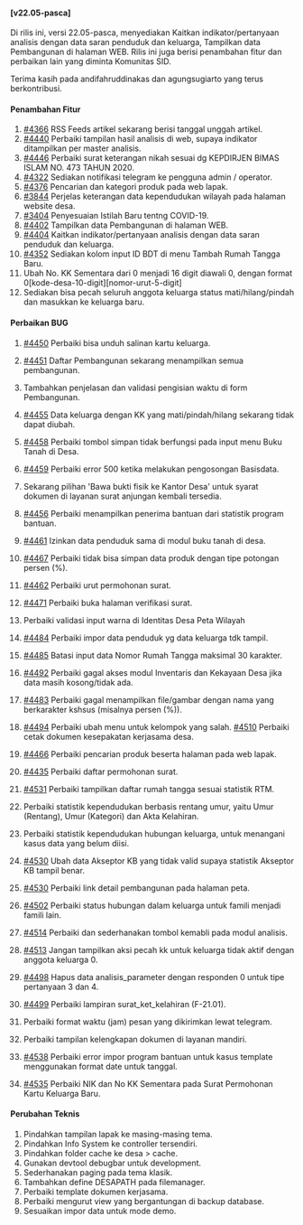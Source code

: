 #### [v22.05-pasca]

Di rilis ini, versi 22.05-pasca, menyediakan Kaitkan indikator/pertanyaan analisis dengan data saran penduduk dan keluarga, Tampilkan data Pembangunan di halaman WEB. Rilis ini juga berisi penambahan fitur dan perbaikan lain yang diminta Komunitas SID.

Terima kasih pada andifahruddinakas dan agungsugiarto yang terus berkontribusi.

#### Penambahan Fitur

1. [#4366](https://github.com/OpenSID/OpenSID/issues/4366) RSS Feeds artikel sekarang berisi tanggal unggah artikel.
2. [#4440](https://github.com/OpenSID/OpenSID/issues/4440) Perbaiki tampilan hasil analisis di web, supaya indikator ditampilkan per master analisis.
3. [#4446](https://github.com/OpenSID/OpenSID/issues/4446) Perbaiki surat keterangan nikah sesuai dg KEPDIRJEN BIMAS ISLAM NO. 473 TAHUN 2020.
4. [#4322](https://github.com/OpenSID/OpenSID/issues/4322) Sediakan notifikasi telegram ke pengguna admin / operator.
5. [#4376](https://github.com/OpenSID/OpenSID/issues/4376) Pencarian dan kategori produk pada web lapak.
6. [#3844](https://github.com/OpenSID/OpenSID/issues/3844) Perjelas keterangan data kependudukan wilayah pada halaman website desa.
7. [#3404](https://github.com/OpenSID/OpenSID/issues/3404) Penyesuaian Istilah Baru tentng COVID-19.
8. [#4402](https://github.com/OpenSID/OpenSID/issues/4402) Tampilkan data Pembangunan di halaman WEB.
9. [#4404](https://github.com/OpenSID/OpenSID/issues/4404) Kaitkan indikator/pertanyaan analisis dengan data saran penduduk dan keluarga.
10. [#4352](https://github.com/OpenSID/OpenSID/issues/4352) Sediakan kolom input ID BDT di menu Tambah Rumah Tangga Baru.
11. Ubah No. KK Sementara dari 0 menjadi 16 digit diawali 0, dengan format 0[kode-desa-10-digit][nomor-urut-5-digit]
12. Sediakan bisa pecah seluruh anggota keluarga status mati/hilang/pindah dan masukkan ke keluarga baru.


#### Perbaikan BUG

1. [#4450](https://github.com/OpenSID/OpenSID/issues/4450) Perbaiki bisa unduh salinan kartu keluarga.
2. [#4451](https://github.com/OpenSID/OpenSID/issues/4451) Daftar Pembangunan sekarang menampilkan semua pembangunan.
3. Tambahkan penjelasan dan validasi pengisian waktu di form Pembangunan.
4. [#4455](https://github.com/OpenSID/OpenSID/issues/4455) Data keluarga dengan KK yang mati/pindah/hilang sekarang tidak dapat diubah.
5. [#4458](https://github.com/OpenSID/OpenSID/issues/4458) Perbaiki tombol simpan tidak berfungsi pada input menu Buku Tanah di Desa.
6. [#4459](https://github.com/OpenSID/OpenSID/issues/4459) Perbaiki error 500 ketika melakukan pengosongan Basisdata.
7. Sekarang pilihan 'Bawa bukti fisik ke Kantor Desa' untuk syarat dokumen di layanan surat anjungan kembali tersedia.
8. [#4456](https://github.com/OpenSID/OpenSID/issues/4456) Perbaiki menampilkan penerima bantuan dari statistik program bantuan.
9. [#4461](https://github.com/OpenSID/OpenSID/issues/4461) Izinkan data penduduk sama di modul buku tanah di desa.
10. [#4467](https://github.com/OpenSID/OpenSID/issues/4467) Perbaiki tidak bisa simpan data produk dengan tipe potongan persen (%).
11. [#4462](https://github.com/OpenSID/OpenSID/issues/4462) Perbaiki urut permohonan surat.
12. [#4471](https://github.com/OpenSID/OpenSID/issues/4471) Perbaiki buka halaman verifikasi surat.
13. Perbaiki validasi input warna di Identitas Desa Peta Wilayah
14. [#4484](https://github.com/OpenSID/OpenSID/issues/4484) Perbaiki impor data penduduk yg data keluarga tdk tampil.
15. [#4485](https://github.com/OpenSID/OpenSID/issues/4485) Batasi input data Nomor Rumah Tangga maksimal 30 karakter.
16. [#4492](https://github.com/OpenSID/OpenSID/issues/4492) Perbaiki gagal akses modul Inventaris dan Kekayaan Desa jika data masih kosong/tidak ada.
17. [#4483](https://github.com/OpenSID/OpenSID/issues/4483) Perbaiki gagal menampilkan file/gambar dengan nama yang berkarakter kshsus (misalnya persen (%)).
18. [#4494](https://github.com/OpenSID/OpenSID/issues/4494) Perbaiki ubah menu untuk kelompok yang salah.
[#4510](https://github.com/OpenSID/OpenSID/issues/4510) Perbaiki cetak dokumen kesepakatan kerjasama desa.

19. [#4466](https://github.com/OpenSID/OpenSID/issues/4466) Perbaiki pencarian produk beserta halaman pada web lapak.
20. [#4435](https://github.com/OpenSID/OpenSID/issues/4435) Perbaiki daftar permohonan surat.
21. [#4531](https://github.com/OpenSID/OpenSID/issues/4531) Perbaiki tampilkan daftar rumah tangga sesuai statistik RTM.
22. Perbaiki statistik kependudukan berbasis rentang umur, yaitu Umur (Rentang), Umur (Kategori) dan Akta Kelahiran.
23. Perbaiki statistik kependudukan hubungan keluarga, untuk menangani kasus data yang belum diisi.
24. [#4530](https://github.com/OpenSID/OpenSID/issues/4530) Ubah data Akseptor KB yang tidak valid supaya statistik Akseptor KB tampil benar.
25. [#4530](https://github.com/OpenSID/OpenSID/issues/4532) Perbaiki link detail pembangunan pada halaman peta.
26. [#4502](https://github.com/OpenSID/OpenSID/issues/4502) Perbaiki status hubungan dalam keluarga untuk famili menjadi famili lain.
27. [#4514](https://github.com/OpenSID/OpenSID/issues/4514) Perbaiki dan sederhanakan tombol kemabli pada modul analisis.
28. [#4513](https://github.com/OpenSID/OpenSID/issues/4513) Jangan tampilkan aksi pecah kk untuk keluarga tidak aktif dengan anggota keluarga 0.
29. [#4498](https://github.com/OpenSID/OpenSID/issues/4498) Hapus data analisis_parameter dengan responden 0 untuk tipe pertanyaan 3 dan 4.
30. [#4499](https://github.com/OpenSID/OpenSID/issues/4499) Perbaiki lampiran surat_ket_kelahiran (F-21.01).
31. Perbaiki format waktu (jam) pesan yang dikirimkan lewat telegram.
32. Perbaiki tampilan kelengkapan dokumen di layanan mandiri.
33. [#4538](https://github.com/OpenSID/OpenSID/issues/4538) Perbaiki error impor program bantuan untuk kasus template menggunakan format date untuk tanggal.
34. [#4535](https://github.com/OpenSID/OpenSID/issues/4535) Perbaiki NIK dan No KK Sementara pada Surat Permohonan Kartu Keluarga Baru.


#### Perubahan Teknis

1. Pindahkan tampilan lapak ke masing-masing tema.
2. Pindahkan Info System ke controller tersendiri.
3. Pindahkan folder cache ke desa > cache.
4. Gunakan devtool debugbar untuk development.
5. Sederhanakan paging pada tema klasik.
6. Tambahkan define DESAPATH pada filemanager.
7. Perbaiki template dokumen kerjasama.
8. Perbaiki mengurut view yang bergantungan di backup database.
9. Sesuaikan impor data untuk mode demo.
